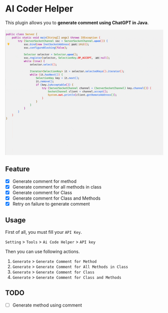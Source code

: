# AI Coder Helper

This plugin allows you to **generate comment using ChatGPT in Java**.

![demo](./doc/assets/img/demo.gif)

## Feature
- [x] Generate comment for method
- [x] Generate comment for all methods in class
- [x] Generate comment for Class
- [x] Generate comment for Class and Methods
- [x] Retry on failure to generate comment

## Usage

First of all, you must fill your `API Key`.

`Setting` > `Tools` > `Ai Code Helper` > `API key`

Then you can use following actions.

1. `Generate` > `Generate Comment for Method`
2. `Generate` > `Generate Comment for All Methods in Class`
3. `Generate` > `Generate Comment for Class`
4. `Generate` > `Generate Comment for Class and Methods`

## TODO

- [ ] Generate method using comment
